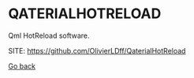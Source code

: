 # QATERIALHOTRELOAD
 
 Qml HotReload software.
 
 SITE: https://github.com/OlivierLDff/QaterialHotReload

 [Go back](https://portable-linux-apps.github.io/apps.html)
